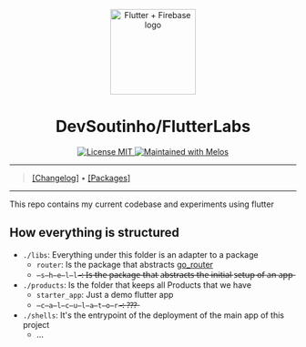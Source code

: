 <p align="center">
  <a href="https://github.com/devsoutinho">
    <img width="150px" src="https://github.com/devsoutinho.png" alt="Flutter + Firebase logo"><br/>
  </a>
  <h1 align="center">DevSoutinho/FlutterLabs</h1>
</p>

<p align="center">
  <a href="./LICENSE">
    <img src="https://img.shields.io/badge/licence-MIT-blue.svg" alt="License MIT" />
  </a>
  <a href="https://github.com/invertase/melos">
    <img src="https://img.shields.io/badge/maintained%20with-melos-f700ff.svg" alt="Maintained with Melos" />
  </a>
</p>

---

> [[Changelog]](./CHANGELOG.md) • [[Packages]](#)

---

This repo contains my current codebase and experiments using flutter

## How everything is structured

- `./libs`: Everything under this folder is an adapter to a package
  - `router`: Is the package that abstracts [go_router](https://pub.dev/packages/go_router)
  - `̶s̶h̶e̶l̶l̶`̶:̶ I̶s̶ t̶h̶e̶ p̶a̶c̶k̶a̶g̶e̶ t̶h̶a̶t̶ a̶b̶s̶t̶r̶a̶c̶t̶s̶ t̶h̶e̶ i̶n̶i̶t̶i̶a̶l̶ s̶e̶t̶u̶p̶ o̶f̶ a̶n̶ a̶p̶p̶
- `./products`: Is the folder that keeps all Products that we have
  - `starter_app`: Just a demo flutter app
  - `̶c̶a̶l̶c̶u̶l̶a̶t̶o̶r̶`̶:̶ ?̶?̶?̶
- `./shells`: It's the entrypoint of the deployment of the main app of this project
  - ...
